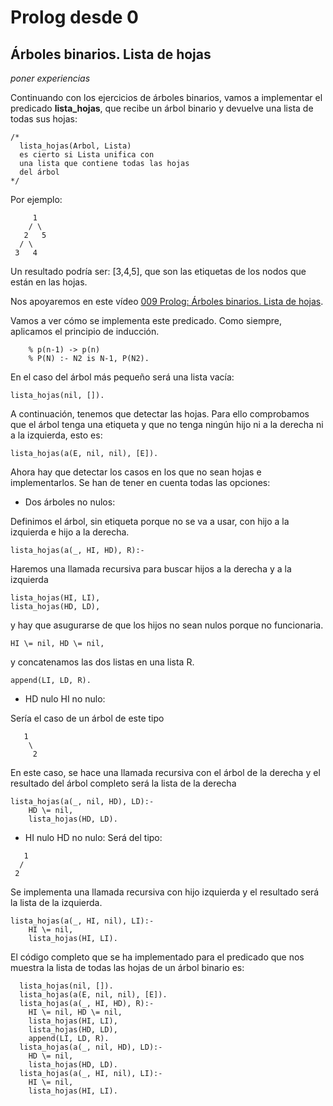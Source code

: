 # Prolog desde 0
## Árboles binarios. Lista de hojas

*poner experiencias*

Continuando con los ejercicios de árboles binarios, vamos a implementar el predicado **lista_hojas**, que recibe un árbol binario 
y devuelve una lista de todas sus hojas:
```
/* 
  lista_hojas(Arbol, Lista)
  es cierto si Lista unifica con 
  una lista que contiene todas las hojas
  del árbol
*/
```
Por ejemplo:
```
     1
    / \
   2   5
  / \ 
 3   4 
```
Un resultado podría ser: [3,4,5], que son las etiquetas de los nodos que están en las hojas.

Nos apoyaremos en este vídeo  [009 Prolog: Árboles binarios. Lista de hojas](https://www.youtube.com/watch?v=5OQ3uL4uJPg&list=PL_d-XKRO_5G_4k1l6Dz81JhyLnyXRkEsP&index=34).

Vamos a ver cómo se implementa este predicado. Como siempre, aplicamos el principio de inducción. 
```
	% p(n-1) -> p(n)
	% P(N) :- N2 is N-1, P(N2).
```
En el caso del árbol más pequeño será una lista vacía:
```
lista_hojas(nil, []).
```

A continuación, tenemos que detectar las hojas. Para ello comprobamos que el árbol tenga una etiqueta y que no tenga ningún hijo ni a la derecha ni a la izquierda, esto es:
```
lista_hojas(a(E, nil, nil), [E]).
```

Ahora hay que detectar los casos en los que no sean hojas e implementarlos. Se han de tener en cuenta todas las opciones:

- Dos árboles no nulos:

Definimos el árbol, sin etiqueta porque no se va a usar, con hijo a la izquierda e hijo a la derecha.
```
lista_hojas(a(_, HI, HD), R):-
```
Haremos una llamada recursiva para buscar hijos a la derecha y a la izquierda
```
lista_hojas(HI, LI),
lista_hojas(HD, LD), 
```
y hay que asugurarse de que los hijos no sean nulos porque no funcionaria.
```
HI \= nil, HD \= nil,
```
y concatenamos las dos listas en una lista R.
```
append(LI, LD, R).
```
- HD nulo HI no nulo:

Sería el caso de un árbol de este tipo
```
   1
    \
     2
```

En este caso, se hace una llamada recursiva con el árbol de la derecha y el resultado del árbol completo será la lista de la derecha
```
lista_hojas(a(_, nil, HD), LD):-
    HD \= nil,
    lista_hojas(HD, LD).
```
- HI nulo HD no nulo:
Será del tipo:
```
   1
  /
 2
```

Se implementa una llamada recursiva con hijo izquierda y el resultado será la lista de la izquierda.
```
lista_hojas(a(_, HI, nil), LI):-
    HI \= nil,
    lista_hojas(HI, LI).
```

El código completo que se ha implementado para el predicado que nos muestra la lista de todas las hojas de un árbol binario es:
```
  lista_hojas(nil, []).
  lista_hojas(a(E, nil, nil), [E]).
  lista_hojas(a(_, HI, HD), R):-
    HI \= nil, HD \= nil,
    lista_hojas(HI, LI),
    lista_hojas(HD, LD),	
    append(LI, LD, R).
  lista_hojas(a(_, nil, HD), LD):-
    HD \= nil,
    lista_hojas(HD, LD).
  lista_hojas(a(_, HI, nil), LI):-
    HI \= nil,
    lista_hojas(HI, LI).
```

